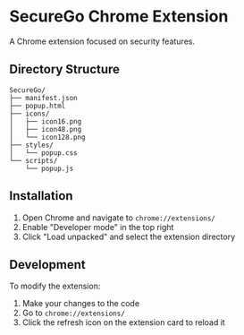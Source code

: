 # SecureGo Chrome Extension

A Chrome extension focused on security features.

## Directory Structure
```
SecureGo/
├── manifest.json
├── popup.html
├── icons/
│   ├── icon16.png
│   ├── icon48.png
│   └── icon128.png
├── styles/
│   └── popup.css
└── scripts/
    └── popup.js
```

## Installation
1. Open Chrome and navigate to `chrome://extensions/`
2. Enable "Developer mode" in the top right
3. Click "Load unpacked" and select the extension directory

## Development
To modify the extension:
1. Make your changes to the code
2. Go to `chrome://extensions/`
3. Click the refresh icon on the extension card to reload it
